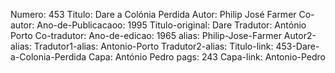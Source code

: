 Numero: 453
Titulo: Dare a Colónia Perdida
Autor: Philip José Farmer
Co-autor: 
Ano-de-Publicacaoo: 1995
Titulo-original: Dare
Tradutor: António Porto
Co-tradutor: 
Ano-de-edicao: 1965
alias: Philip-Jose-Farmer
Autor2-alias: 
Tradutor1-alias: Antonio-Porto
Tradutor2-alias: 
Titulo-link: 453-Dare-a-Colonia-Perdida
Capa: António Pedro
pags: 243
Capa-link: Antonio-Pedro